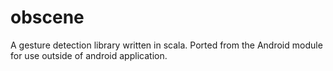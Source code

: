obscene
=======

A gesture detection library written in scala. Ported from the Android module for use outside of android application.
